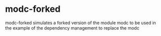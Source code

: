 # modc-forked

modc-forked simulates a forked version of the module modc to be used in the example of the dependency management to replace the modc
